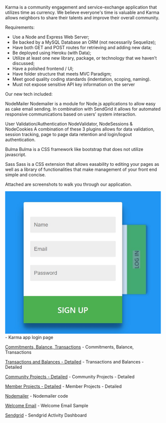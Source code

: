 Karma is a community engagement and service-exchange application that utilizes time as currency.  We believe everyone's time is valuable and Karma allows neighbors to share their talents and improve their overall community.

Requirements:

- Use a Node and Express Web Server;
- Be backed by a MySQL Database an ORM (not necessarily Sequelize);
- Have both GET and POST routes for retrieving and adding new data;
- Be deployed using Heroku (with Data);
- Utilize at least one new library, package, or technology that we haven’t discussed;
- Have a polished frontend / UI;
- Have folder structure that meets MVC Paradigm;
- Meet good quality coding standards (indentation, scoping, naming).
- Must not expose sensitive API key information on the server


Our new tech included:

NodeMailer
Nodemailer is a module for Node.js applications to allow easy as cake email sending. In combination with SendGrid it allows for automated responsive communications based on users' system interaction.

User Validation/Authentication
NodeValidator, NodeSessions & NodeCookies
A combination of these 3 plugins allows for data validation, session tracking, page to page data retention and login/logout authentication.

Bulma
Bulma is a CSS framework like bootstrap that does not utilize javascript.

Sass
Sass is a CSS extension that allows easability to editing your pages as well as a library of functionalities that make management of your front end simple and concise.

Attached are screenshots to walk you through our application.

![Login screen](https://github.com/HRFoxhill/Project2/blob/master/Screenshot1.JPG) - Karma app login page

[Commitments, Balance, Transactions](https://github.com/HRFoxhill/Project2/blob/master/screenshot2.JPG) - Commitments, Balance, Transactions

[Transactions and Balances - Detailed](https://github.com/HRFoxhill/Project2/blob/master/screenshot3.JPG) - Transactions and Balances - Detailed

[Community Projects - Detailed](https://github.com/HRFoxhill/Project2/blob/master/screenshot4.JPG) - Community Projects - Detailed

[Member Projects - Detailed](https://github.com/HRFoxhill/Project2/blob/master/screenshot5.JPG) - Member Projects - Detailed

[Nodemailer](https://github.com/HRFoxhill/Project2/blob/master/screenshot6.JPG) - Nodemailer code

[Welcome Email](https://github.com/HRFoxhill/Project2/blob/master/screenshot7.JPG) - Welcome Email Sample

[Sendgrid](https://github.com/HRFoxhill/Project2/blob/master/screenshot8.JPG) - Sendgrid Activity Dashboard

